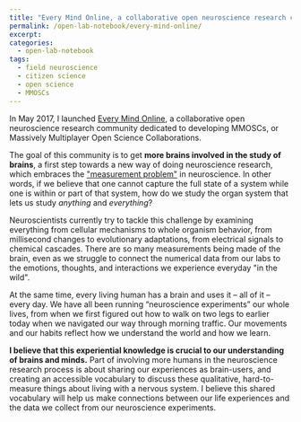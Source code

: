 ```yaml
---
title: "Every Mind Online, a collaborative open neuroscience research community"
permalink: /open-lab-notebook/every-mind-online/
excerpt: 
categories:
  - open-lab-notebook
tags:
  - field neuroscience
  - citizen science
  - open science
  - MMOSCs
---
```


In May 2017, I launched [Every Mind Online](http://www.everymind.online), a collaborative open neuroscience research community dedicated to developing MMOSCs, or Massively Multiplayer Open Science Collaborations.

The goal of this community is to get **more brains involved in the study of brains**, a first step towards a new way of doing neuroscience research, which embraces the ["measurement problem"](https://en.wikipedia.org/wiki/Measurement_problem) in neuroscience. In other words, if we believe that one cannot capture the full state of a system while one is within or part of that system, how do we study the organ system that lets us study *anything* and *everything*?

Neuroscientists currently try to tackle this challenge by examining everything from cellular mechanisms to whole organism behavior, from millisecond changes to evolutionary adaptations, from electrical signals to chemical cascades. There are so many measurements being made of the brain, even as we struggle to connect the numerical data from our labs to the emotions, thoughts, and interactions we experience everyday "in the wild".

At the same time, every living human has a brain and uses it – all of it – every day. We have all been running “neuroscience experiments” our whole lives, from when we first figured out how to walk on two legs to earlier today when we navigated our way through morning traffic. Our movements and our habits reflect how we understand the world and how we learn.

**I believe that this experiential knowledge is crucial to our understanding of brains and minds.** Part of involving more humans in the neuroscience research process is about sharing our experiences as brain-users, and creating an accessible vocabulary to discuss these qualitative, hard-to-measure things about living with a nervous system. I believe this shared vocabulary will help us make connections between our life experiences and the data we collect from our neuroscience experiments.
